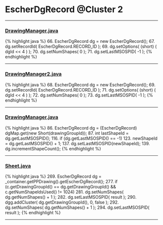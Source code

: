 # EscherDgRecord @Cluster 2

***

### [DrawingManager.java](https://searchcode.com/codesearch/view/15642363/)
{% highlight java %}
66. EscherDgRecord dg = new EscherDgRecord();
67. dg.setRecordId( EscherDgRecord.RECORD_ID );
69. dg.setOptions( (short) ( dgId << 4 ) );
70. dg.setNumShapes( 0 );
71. dg.setLastMSOSPID( -1 );
{% endhighlight %}

***

### [DrawingManager2.java](https://searchcode.com/codesearch/view/15642353/)
{% highlight java %}
68. EscherDgRecord dg = new EscherDgRecord();
69. dg.setRecordId( EscherDgRecord.RECORD_ID );
71. dg.setOptions( (short) ( dgId << 4 ) );
72. dg.setNumShapes( 0 );
73. dg.setLastMSOSPID( -1 );
{% endhighlight %}

***

### [DrawingManager.java](https://searchcode.com/codesearch/view/15642363/)
{% highlight java %}
86. EscherDgRecord dg = (EscherDgRecord) dgMap.get(new Short(drawingGroupId));
87. int lastShapeId = dg.getLastMSOSPID();
116.         if (dg.getLastMSOSPID() == -1)
123.             newShapeId = dg.getLastMSOSPID() + 1;
137. dg.setLastMSOSPID(newShapeId);
139. dg.incrementShapeCount();
{% endhighlight %}

***

### [Sheet.java](https://searchcode.com/codesearch/view/97394323/)
{% highlight java %}
269. EscherDgRecord dg = _container.getPPDrawing().getEscherDgRecord();
277.     if (c.getDrawingGroupId() == dg.getDrawingGroupId() && c.getNumShapeIdsUsed() != 1024)
281.         dg.setNumShapes( dg.getNumShapes() + 1 );
282.         dg.setLastMSOSPID( result );
290. dgg.addCluster( dg.getDrawingGroupId(), 0, false );
292. dg.setNumShapes( dg.getNumShapes() + 1 );
294. dg.setLastMSOSPID( result );
{% endhighlight %}

***

